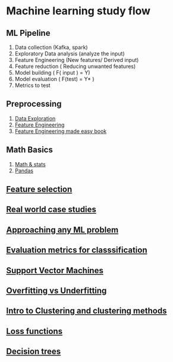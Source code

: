 # Machine learning study flow

## ML Pipeline
1. Data collection (Kafka, spark)
2. Exploratory Data analysis (analyze the input)
3. Feature Engineering (New features/ Derived input)
4. Feature reduction ( Reducing unwanted features)
5. Model building (  F( input ) = Y)
6. Model evaluation ( F(test) = Y* )
7. Metrics to test

## Preprocessing
1. [Data Exploration](https://www.analyticsvidhya.com/blog/2016/01/guide-data-exploration/)  
2. [Feature Engineering](https://towardsdatascience.com/understanding-feature-engineering-part-1-continuous-numeric-data-da4e47099a7b)  
3. [Feature Engineering made easy book](https://github.com/PacktPublishing/Feature-Engineering-Made-Easy)  

## Math Basics
1. [Math & stats](https://github.com/dipanjanS/practical-machine-learning-with-python/blob/master/notebooks/Ch01_Machine_Learning_Basics/NLP%2C%20Math%20%26%20Stats%20Examples.ipynb)  
2. [Pandas](https://github.com/ritchieng/pandas-guides)
## [Feature selection](https://github.com/dipanjanS/practical-machine-learning-with-python/blob/master/notebooks/Ch04_Feature_Engineering_and_Selection/Feature%20Selection.ipynb)  
## [Real world case studies](https://github.com/dipanjanS/practical-machine-learning-with-python/tree/master/notebooks#part-iii-real-world-case-studies)

## [Approaching any ML problem](http://blog.kaggle.com/2016/07/21/approaching-almost-any-machine-learning-problem-abhishek-thakur/)  
## [Evaluation metrics for classsification](https://towardsdatascience.com/evaluation-metrics-for-classification-409568938a7d)
## [Support Vector Machines](https://medium.com/machine-learning-101/chapter-2-svm-support-vector-machine-theory-f0812effc72)  
## [Overfitting vs Underfitting](https://towardsdatascience.com/overfitting-vs-underfitting-a-complete-example-d05dd7e19765)  
## [Intro to Clustering and clustering methods](https://www.analyticsvidhya.com/blog/2016/11/an-introduction-to-clustering-and-different-methods-of-clustering/)  
## [Loss functions](https://medium.com/data-science-group-iitr/loss-functions-and-optimization-algorithms-demystified-bb92daff331c)  
## [Decision trees](https://www.analyticsvidhya.com/blog/2016/04/complete-tutorial-tree-based-modeling-scratch-in-python/)  
## []()
